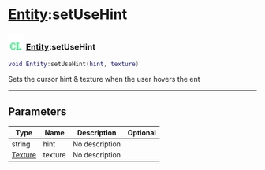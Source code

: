 # [Entity](../entity/README.md):setUseHint

### <img src="../../.gitbook/assets/client.png" width="32" height="32" /> [Entity](../entity/README.md):setUseHint

```lua
void Entity:setUseHint(hint, texture)
```

Sets the cursor hint & texture when the user hovers the ent<br>

-----------------
## Parameters

| Type   | Name | Description | Optional |
| ------ | ---- | ----------- | -------: |
| string | hint | No description |   |
| [Texture](../texture/README.md) | texture | No description |   |
